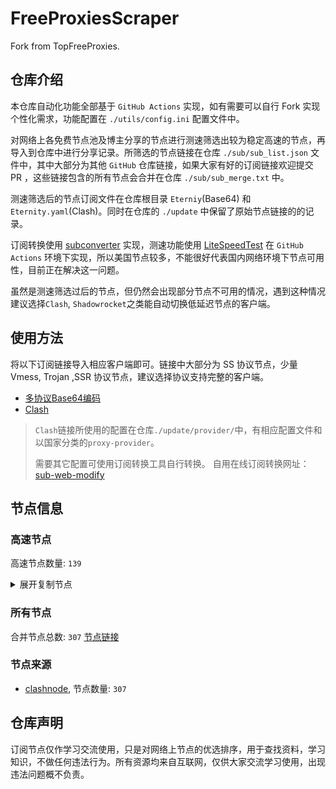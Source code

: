 # FreeProxiesScraper

Fork from TopFreeProxies.

## 仓库介绍
本仓库自动化功能全部基于 `GitHub Actions` 实现，如有需要可以自行 Fork 实现个性化需求，功能配置在 `./utils/config.ini` 配置文件中。

对网络上各免费节点池及博主分享的节点进行测速筛选出较为稳定高速的节点，再导入到仓库中进行分享记录。所筛选的节点链接在仓库 `./sub/sub_list.json` 文件中，其中大部分为其他 `GitHub` 仓库链接，如果大家有好的订阅链接欢迎提交 PR ，这些链接包含的所有节点会合并在仓库 `./sub/sub_merge.txt` 中。

测速筛选后的节点订阅文件在仓库根目录 `Eterniy`(Base64) 和 `Eternity.yaml`(Clash)。同时在仓库的 `./update` 中保留了原始节点链接的的记录。

订阅转换使用 [subconverter](https://github.com/tindy2013/subconverter) 实现，测速功能使用 [LiteSpeedTest](https://github.com/xxf098/LiteSpeedTest) 在 `GitHub Actions` 环境下实现，所以美国节点较多，不能很好代表国内网络环境下节点可用性，目前正在解决这一问题。

虽然是测速筛选过后的节点，但仍然会出现部分节点不可用的情况，遇到这种情况建议选择`Clash`, `Shadowrocket`之类能自动切换低延迟节点的客户端。

## 使用方法
将以下订阅链接导入相应客户端即可。链接中大部分为 SS 协议节点，少量 Vmess, Trojan ,SSR 协议节点，建议选择协议支持完整的客户端。

- [多协议Base64编码](https://raw.githubusercontent.com/caijh/FreeProxiesScraper/master/Eternity)
- [Clash](https://raw.githubusercontent.com/caijh/FreeProxiesScraper/master/Eternity.yaml)

>`Clash`链接所使用的配置在仓库`./update/provider/`中，有相应配置文件和以国家分类的`proxy-provider`。
>
>需要其它配置可使用订阅转换工具自行转换。
>自用在线订阅转换网址：[sub-web-modify](https://sub.v1.mk/)

## 节点信息
### 高速节点
高速节点数量: `139`
<details>
  <summary>展开复制节点</summary>

    vmess://eyJ2IjoiMiIsInBzIjoiMDQtMTAwLVJFTEFZIiwiYWRkIjoiczUuZGItbGluazAyLnRvcCIsInBvcnQiOiI4ODgwIiwidHlwZSI6Im5vbmUiLCJpZCI6ImY0MzJjODg1LWViNzgtMzFkYy05OTJjLWFjNWY4ZDE4NGI4MiIsImFpZCI6IjAiLCJuZXQiOiJ3cyIsInBhdGgiOiIvZGFiYWkuaW4xMDQuMjAuMjE5LjQ1IiwiaG9zdCI6InM1LmRiLWxpbmswMi50b3AiLCJ0bHMiOiIifQ==
    vmess://eyJ2IjoiMiIsInBzIjoiMDQtMTAxLVJFTEFZIiwiYWRkIjoiczEuZGItbGluazAyLnRvcCIsInBvcnQiOiIyMDg2IiwidHlwZSI6Im5vbmUiLCJpZCI6ImY0MzJjODg1LWViNzgtMzFkYy05OTJjLWFjNWY4ZDE4NGI4MiIsImFpZCI6IjAiLCJuZXQiOiJ3cyIsInBhdGgiOiIvZGFiYWkuaW4xNzIuNjQuMzUuODgiLCJob3N0IjoiczEuZGItbGluazAyLnRvcCIsInRscyI6IiJ9
    vmess://eyJ2IjoiMiIsInBzIjoiMDQtMTAyLVJFTEFZIiwiYWRkIjoiczMuY24tZGIudG9wIiwicG9ydCI6IjIwNTIiLCJ0eXBlIjoibm9uZSIsImlkIjoiZjQzMmM4ODUtZWI3OC0zMWRjLTk5MmMtYWM1ZjhkMTg0YjgyIiwiYWlkIjoiMCIsIm5ldCI6IndzIiwicGF0aCI6Ii9kYWJhaS5pbjE3Mi42Ny41OS40OSIsImhvc3QiOiJzMy5jbi1kYi50b3AiLCJ0bHMiOiIifQ==
    vmess://eyJ2IjoiMiIsInBzIjoiMDQtMTAzLVJFTEFZIiwiYWRkIjoiczQuZGItbGluazAyLnRvcCIsInBvcnQiOiIyMDg2IiwidHlwZSI6Im5vbmUiLCJpZCI6ImY0MzJjODg1LWViNzgtMzFkYy05OTJjLWFjNWY4ZDE4NGI4MiIsImFpZCI6IjAiLCJuZXQiOiJ3cyIsInBhdGgiOiIvZGFiYWkuaW4xNzIuNjQuOS4yMjkiLCJob3N0IjoiczQuZGItbGluazAyLnRvcCIsInRscyI6IiJ9
    vmess://eyJ2IjoiMiIsInBzIjoiMDQtMTA0LVJFTEFZIiwiYWRkIjoiczIuY24tZGIudG9wIiwicG9ydCI6IjIwODYiLCJ0eXBlIjoibm9uZSIsImlkIjoiZjQzMmM4ODUtZWI3OC0zMWRjLTk5MmMtYWM1ZjhkMTg0YjgyIiwiYWlkIjoiMCIsIm5ldCI6IndzIiwicGF0aCI6Ii9kYWJhaS5pbjEwNC4xNy4yMDIuNTAiLCJob3N0IjoiczIuY24tZGIudG9wIiwidGxzIjoiIn0=
    vmess://eyJ2IjoiMiIsInBzIjoiMDQtMTA1LVJFTEFZIiwiYWRkIjoiczMuZGItbGluazAxLnRvcCIsInBvcnQiOiIyMDgyIiwidHlwZSI6Im5vbmUiLCJpZCI6ImY0MzJjODg1LWViNzgtMzFkYy05OTJjLWFjNWY4ZDE4NGI4MiIsImFpZCI6IjAiLCJuZXQiOiJ3cyIsInBhdGgiOiIvZGFiYWkuaW4xNzIuNjQuNDcuNzciLCJob3N0IjoiczMuZGItbGluazAxLnRvcCIsInRscyI6IiJ9
    vmess://eyJ2IjoiMiIsInBzIjoiMDQtMTA2LUNOIiwiYWRkIjoiMTIubWFtYW1hamQuc2l0ZSIsInBvcnQiOiIyMzYxMiIsInR5cGUiOiJub25lIiwiaWQiOiJhODY2M2Y3My0xOGUyLTNjMzItOGE2NS1hYjlkMjE5MmU4N2EiLCJhaWQiOiIyIiwibmV0Ijoid3MiLCJwYXRoIjoiLyIsImhvc3QiOiIxMi5tYW1hbWFqZC5zaXRlIiwidGxzIjoiIn0=
    vmess://eyJ2IjoiMiIsInBzIjoiMDQtMTA3LUNOIiwiYWRkIjoiMTcubWFtYW1hamQuc2l0ZSIsInBvcnQiOiIyMzYxNyIsInR5cGUiOiJub25lIiwiaWQiOiJhODY2M2Y3My0xOGUyLTNjMzItOGE2NS1hYjlkMjE5MmU4N2EiLCJhaWQiOiIyIiwibmV0Ijoid3MiLCJwYXRoIjoiLyIsImhvc3QiOiIxNy5tYW1hbWFqZC5zaXRlIiwidGxzIjoiIn0=
    vmess://eyJ2IjoiMiIsInBzIjoiMDQtMTA4LUNOIiwiYWRkIjoiMTEubWFtYW1hamQuc2l0ZSIsInBvcnQiOiIyMzYxMSIsInR5cGUiOiJub25lIiwiaWQiOiJhODY2M2Y3My0xOGUyLTNjMzItOGE2NS1hYjlkMjE5MmU4N2EiLCJhaWQiOiIyIiwibmV0Ijoid3MiLCJwYXRoIjoiLyIsImhvc3QiOiIxMS5tYW1hbWFqZC5zaXRlIiwidGxzIjoiIn0=
    vmess://eyJ2IjoiMiIsInBzIjoiMDQtMTA5LUNOIiwiYWRkIjoiMTkubWFtYW1hamQuc2l0ZSIsInBvcnQiOiIyMzYxOSIsInR5cGUiOiJub25lIiwiaWQiOiJhODY2M2Y3My0xOGUyLTNjMzItOGE2NS1hYjlkMjE5MmU4N2EiLCJhaWQiOiIyIiwibmV0Ijoid3MiLCJwYXRoIjoiLyIsImhvc3QiOiIxOS5tYW1hbWFqZC5zaXRlIiwidGxzIjoiIn0=
    vmess://eyJ2IjoiMiIsInBzIjoiMDQtMTEwLUNOIiwiYWRkIjoiMTYubWFtYW1hamQuc2l0ZSIsInBvcnQiOiIyMzYxNiIsInR5cGUiOiJub25lIiwiaWQiOiJhODY2M2Y3My0xOGUyLTNjMzItOGE2NS1hYjlkMjE5MmU4N2EiLCJhaWQiOiIyIiwibmV0Ijoid3MiLCJwYXRoIjoiLyIsImhvc3QiOiIxNi5tYW1hbWFqZC5zaXRlIiwidGxzIjoiIn0=
    vmess://eyJ2IjoiMiIsInBzIjoiMDQtMTExLUNOIiwiYWRkIjoiMTgubWFtYW1hamQuc2l0ZSIsInBvcnQiOiIyMzYxOCIsInR5cGUiOiJub25lIiwiaWQiOiJhODY2M2Y3My0xOGUyLTNjMzItOGE2NS1hYjlkMjE5MmU4N2EiLCJhaWQiOiIyIiwibmV0Ijoid3MiLCJwYXRoIjoiLyIsImhvc3QiOiIxOC5tYW1hbWFqZC5zaXRlIiwidGxzIjoiIn0=
    vmess://eyJ2IjoiMiIsInBzIjoiMDQtMTEyLUNOIiwiYWRkIjoiMTUubWFtYW1hamQuc2l0ZSIsInBvcnQiOiIyMzYxNSIsInR5cGUiOiJub25lIiwiaWQiOiJhODY2M2Y3My0xOGUyLTNjMzItOGE2NS1hYjlkMjE5MmU4N2EiLCJhaWQiOiIyIiwibmV0Ijoid3MiLCJwYXRoIjoiLyIsImhvc3QiOiIxNS5tYW1hbWFqZC5zaXRlIiwidGxzIjoiIn0=
    vmess://eyJ2IjoiMiIsInBzIjoiMDQtMTEzLUNOIiwiYWRkIjoiNS5tYW1hbWFqZC5zaXRlIiwicG9ydCI6IjIzNjA1IiwidHlwZSI6Im5vbmUiLCJpZCI6ImE4NjYzZjczLTE4ZTItM2MzMi04YTY1LWFiOWQyMTkyZTg3YSIsImFpZCI6IjIiLCJuZXQiOiJ3cyIsInBhdGgiOiIvIiwiaG9zdCI6IjUubWFtYW1hamQuc2l0ZSIsInRscyI6IiJ9
    vmess://eyJ2IjoiMiIsInBzIjoiMDQtMTE0LUNOIiwiYWRkIjoiMTMubWFtYW1hamQuc2l0ZSIsInBvcnQiOiIyMzYxMyIsInR5cGUiOiJub25lIiwiaWQiOiJhODY2M2Y3My0xOGUyLTNjMzItOGE2NS1hYjlkMjE5MmU4N2EiLCJhaWQiOiIyIiwibmV0Ijoid3MiLCJwYXRoIjoiLyIsImhvc3QiOiIxMy5tYW1hbWFqZC5zaXRlIiwidGxzIjoiIn0=
    vmess://eyJ2IjoiMiIsInBzIjoiMDQtMTE1LUNOIiwiYWRkIjoiMTQubWFtYW1hamQuc2l0ZSIsInBvcnQiOiIyMzYxNCIsInR5cGUiOiJub25lIiwiaWQiOiJhODY2M2Y3My0xOGUyLTNjMzItOGE2NS1hYjlkMjE5MmU4N2EiLCJhaWQiOiIyIiwibmV0Ijoid3MiLCJwYXRoIjoiLyIsImhvc3QiOiIxNC5tYW1hbWFqZC5zaXRlIiwidGxzIjoiIn0=
    trojan://006e9fb1-5860-36e9-b552-a664fff36876@gz0slb.aliyuncdn.smp-paymentservices-apple.com:56323?allowInsecure=1&sni=steampipe-partner.akamaized.net#04-116-CN
    trojan://006e9fb1-5860-36e9-b552-a664fff36876@gz0slb.aliyuncdn.smp-paymentservices-apple.com:56432?allowInsecure=1&sni=steampipe.akamaized.net#04-117-CN
    trojan://006e9fb1-5860-36e9-b552-a664fff36876@push04.endpoint.smp-paymentservices-apple.com:23452?allowInsecure=1&sni=edge.steam-dns.top.comcast.net#04-118-CN
    trojan://006e9fb1-5860-36e9-b552-a664fff36876@push04.endpoint.smp-paymentservices-apple.com:23453?allowInsecure=1&sni=upos-hz-mirrorakam.akamaized.net#04-119-CN
    vmess://eyJ2IjoiMiIsInBzIjoiMDQtMTIwLUpQIiwiYWRkIjoianAtMS5hbmV3c3RhcnQuY3lvdSIsInBvcnQiOiI1MDYxIiwidHlwZSI6Im5vbmUiLCJpZCI6IjVhOTI4YWJlLTIwNGYtMzZjYy05Njc3LWM4MzY2MTkzOTNlMyIsImFpZCI6IjAiLCJuZXQiOiJ3cyIsInBhdGgiOiIvIiwiaG9zdCI6ImpwLTEuYW5ld3N0YXJ0LmN5b3UiLCJ0bHMiOiJ0bHMifQ==
    vmess://eyJ2IjoiMiIsInBzIjoiMDQtMTIxLU5PV0hFUkUiLCJhZGQiOiJqcDYtMS5hbmV3c3RhcnQuY3lvdSIsInBvcnQiOiI1MDYxIiwidHlwZSI6Im5vbmUiLCJpZCI6IjVhOTI4YWJlLTIwNGYtMzZjYy05Njc3LWM4MzY2MTkzOTNlMyIsImFpZCI6IjAiLCJuZXQiOiJ3cyIsInBhdGgiOiIvIiwiaG9zdCI6ImpwNi0xLmFuZXdzdGFydC5jeW91IiwidGxzIjoidGxzIn0=
    vmess://eyJ2IjoiMiIsInBzIjoiMDQtMTIzLU5PV0hFUkUiLCJhZGQiOiJ1czYtMS5hbmV3c3RhcnQuY3lvdSIsInBvcnQiOiI1MDYxIiwidHlwZSI6Im5vbmUiLCJpZCI6IjVhOTI4YWJlLTIwNGYtMzZjYy05Njc3LWM4MzY2MTkzOTNlMyIsImFpZCI6IjAiLCJuZXQiOiJ3cyIsInBhdGgiOiIvIiwiaG9zdCI6InVzNi0xLmFuZXdzdGFydC5jeW91IiwidGxzIjoidGxzIn0=
    vmess://eyJ2IjoiMiIsInBzIjoiMDUtMTU1LVRXIiwiYWRkIjoiaHl0dHR0ZXNndnZ4YjEuamtoa2dqLnh5eiIsInBvcnQiOiI4MCIsInR5cGUiOiJub25lIiwiaWQiOiIxNmYwMDBkNy03ODA1LTQ1OWQtOTEzMC0yMDBkMDAxODBiN2MiLCJhaWQiOiIwIiwibmV0Ijoid3MiLCJwYXRoIjoiL21hcmtldC9qcDE/ZWQ9NTEyIiwiaG9zdCI6Imh5dHR0dGVzZ3Z2eGIxLmpraGtnai54eXoiLCJ0bHMiOiIifQ==
    trojan://Aimer@duke.ns.cloudflare.com:443?allowInsecure=1&sni=epml.ambercc.filegear-sg.me&ws=1&wspath=%2525252F%2525253Fed%2525253D2560#05-164-RELAY
    vmess://eyJ2IjoiMiIsInBzIjoiMDUtMTY5LUlSIiwiYWRkIjoic240MzMubmlrYXRlbC5zdG9yZSIsInBvcnQiOiI0NDMiLCJ0eXBlIjoibm9uZSIsImlkIjoiODVlNGYyODAtYzE2OC00MGFhLThmMWMtYzUzN2FkM2U5OTVhIiwiYWlkIjoiMCIsIm5ldCI6IndzIiwicGF0aCI6Ii8iLCJob3N0Ijoic240MzMubmlrYXRlbC5zdG9yZSIsInRscyI6InRscyJ9
    trojan://Aimer@pranab.ns.cloudflare.com:443?allowInsecure=1&sni=epml.ambercc.filegear-sg.me&ws=1&wspath=%2525252F#05-170-RELAY
    trojan://Aimer@kip.ns.cloudflare.com:443?allowInsecure=1&sni=epmk.ambercc.filegear-sg.me&ws=1&wspath=%2525252F%2525253Fed%2525253D2560#05-175-RELAY
    ss://Y2hhY2hhMjAtaWV0Zi1wb2x5MTMwNToxUld3WGh3ZkFCNWdBRW96VTRHMlBn@45.158.171.143:8080#05-178-FR
    ss://Y2hhY2hhMjAtaWV0Zi1wb2x5MTMwNToxUld3WGh3ZkFCNWdBRW96VTRHMlBn@45.158.171.145:8080#05-179-FR
    ss://Y2hhY2hhMjAtaWV0Zi1wb2x5MTMwNTo0YTJyZml4b3BoZGpmZmE4S1ZBNEFh@45.158.171.150:8080#05-180-FR
    ss://Y2hhY2hhMjAtaWV0Zi1wb2x5MTMwNTpjdklJODVUclc2bjBPR3lmcEhWUzF1@45.87.175.190:8080#05-181-LT
    ss://Y2hhY2hhMjAtaWV0Zi1wb2x5MTMwNTpRQ1hEeHVEbFRUTUQ3anRnSFVqSW9q@45.87.175.170:8080#05-182-LT
    trojan://ea800f9e-ca6c-11ef-8e74-f23c913c8d2b@169eb4d7-syzj40-szgx2m-1t5n1.cu2.plebai.net:15229?allowInsecure=1&sni=169eb4d7-syzj40-szgx2m-1t5n1.cu2.plebai.net#05-200-CN
    vmess://eyJ2IjoiMiIsInBzIjoiMDUtMjAxLVJFTEFZIiwiYWRkIjoiMTA0LjE4LjExOC4xOTUiLCJwb3J0IjoiODQ0MyIsInR5cGUiOiJub25lIiwiaWQiOiIzYmIzYzczMC1lMTA3LTQ5YzUtYTBiMi1iNTc2ZDFiMjZhNWUiLCJhaWQiOiIwIiwibmV0Ijoid3MiLCJwYXRoIjoiLyIsImhvc3QiOiIiLCJ0bHMiOiJ0bHMifQ==
    vmess://eyJ2IjoiMiIsInBzIjoiMDUtMjA0LVJFTEFZIiwiYWRkIjoidXMyLjk5ODk5OC5iZXN0IiwicG9ydCI6IjQ0MyIsInR5cGUiOiJub25lIiwiaWQiOiJiM2Q5OWQxMy02MWUxLTQxMjAtOTRhMS1jMDY2ZWZiOTc1YmMiLCJhaWQiOiIwIiwibmV0Ijoid3MiLCJwYXRoIjoiL3NkZmdpdXlvZWRzaGl1ZmUiLCJob3N0IjoidXMyLjk5ODk5OC5iZXN0IiwidGxzIjoidGxzIn0=
    vmess://eyJ2IjoiMiIsInBzIjoiMDUtMjA1LVJFTEFZIiwiYWRkIjoidXMxNi0xLjk5ODk5OC5iZXN0IiwicG9ydCI6IjQ0MyIsInR5cGUiOiJub25lIiwiaWQiOiJiM2Q5OWQxMy02MWUxLTQxMjAtOTRhMS1jMDY2ZWZiOTc1YmMiLCJhaWQiOiIwIiwibmV0Ijoid3MiLCJwYXRoIjoiL2Flc3Jpb3VneTk4MDN3NDV5dDkzdzg0IiwiaG9zdCI6InVzMTYtMS45OTg5OTguYmVzdCIsInRscyI6InRscyJ9
    trojan://trojan@109.234.211.66:8443?allowInsecure=1&sni=store.timimi.dpdns.org&ws=1&wspath=%2525252F#09-249-RELAY
    trojan://trojan@45.192.222.112:8443?allowInsecure=1&sni=store.timimi.dpdns.org&ws=1&wspath=%2525252F%2525253Fed%2525253D2560#14-518-RELAY
    ss://YWVzLTI1Ni1jZmI6ZjhmN2FDemNQS2JzRjhwMw@185.153.197.5:989#14-520-MD
    trojan://ttfang@139.180.154.158:443?allowInsecure=1&sni=ttfang.fange.me&ws=1&wspath=%2525252F#14-524-SG
    trojan://ttfang@138.2.64.229:443?allowInsecure=1&sni=ttfang.fange.me&ws=1&wspath=%2525252F#14-526-SG
    trojan://Aimer@154.31.113.72:443?allowInsecure=1&sni=ngepz.ambercc.filegear-sg.me#23-531-JP
    trojan://7cf2d310-489f-11f0-8746-1239d0255272@15.204.234.166:443?allowInsecure=1&sni=usa.test3.net#23-534-US
    ss://YWVzLTI1Ni1nY206YW10YiUyNTJCQ20zRGVmSi96ZEx0YXZ5Qjk3SFhGRGxpLzZpOHJRVWt0UlpkRXMlMjUzRA@81.168.119.15:1443#23-541-GB
    ss://Y2hhY2hhMjAtaWV0Zi1wb2x5MTMwNTozNjBlMjFkMjE5NzdkYzEx@103.111.114.29:57456#23-546-IN
    trojan://telegram-id-privatevpns@63.177.35.173:22222?allowInsecure=1&sni=trojan.burgerip.co.uk#23-553-DE
    ss://Y2hhY2hhMjAtaWV0Zi1wb2x5MTMwNTp1MTdUM0J2cFlhYWl1VzJj@series-a2-mec.samanehha.co:443#23-554-GB
    trojan://Aimer@221.165.64.92:50000?allowInsecure=1&sni=ngepz.ambercc.filegear-sg.me#23-563-KR
    vmess://eyJ2IjoiMiIsInBzIjoiMjMtNTY2LVNHIiwiYWRkIjoiNjIuMTQ2LjIzMy4xMTUiLCJwb3J0IjoiMzgzMjQiLCJ0eXBlIjoibm9uZSIsImlkIjoiZjg2M2VmOTktNWVmMC00MzIxLWFhYWMtYTQ3NmE1ZThjM2ZiIiwiYWlkIjoiMCIsIm5ldCI6InRjcCIsInBhdGgiOiIvIiwiaG9zdCI6Im5nZXB6LmFtYmVyY2MuZmlsZWdlYXItc2cubWUiLCJ0bHMiOiIifQ==
    ss://Y2hhY2hhMjAtaWV0Zi1wb2x5MTMwNTpCb2cwRUxtTU05RFN4RGRR@series-a2-me.varzesh360.co:443#23-568-GB
    ss://Y2hhY2hhMjAtaWV0Zi1wb2x5MTMwNTpCb2cwRUxtTU05RFN4RGRR@series-a2-me.samanehha.co:443#23-571-GB
    trojan://telegram-id-directvpn@18.199.109.12:22223?allowInsecure=1&sni=trojan.burgerip.co.uk#23-579-DE
    trojan://telegram-id-privatevpns@18.199.109.12:22222?allowInsecure=1&sni=trojan.burgerip.co.uk#23-581-DE
    trojan://telegram-id-v2rayvpnchannel@18.199.109.12:22223?allowInsecure=1&sni=trojan.burgerip.co.uk#23-584-DE
    ss://Y2hhY2hhMjAtaWV0Zi1wb2x5MTMwNTo2OU1VaWk3VkR3TXFoN0h6@admin.c4.webramz.co:443#23-586-GB
    trojan://3774827088566296576@natural-aphid.insect388.motorcycles:443?allowInsecure=1&sni=natural-aphid.insect388.motorcycles#23-592-DE
    trojan://Aimer@192.200.160.169:2096?allowInsecure=1&sni=epmk.ambercc.filegear-sg.me&ws=1&wspath=%2525252F%2525253Fed%2525253D2560#24-603-US
    vmess://eyJ2IjoiMiIsInBzIjoiMjQtNjA1LVJFTEFZIiwiYWRkIjoieDEwLjg1OTg4NS54WXoiLCJwb3J0IjoiNDQzIiwidHlwZSI6Im5vbmUiLCJpZCI6ImRhMTI4MjQ2LTMzYjAtNGM4OC1hNDRlLWQ5MWU5ZTBhMWUwNSIsImFpZCI6IjAiLCJuZXQiOiJ3cyIsInBhdGgiOiIvMEZoVWtxUVVkeE9oTUI5SnNnVGF6d3o5IiwiaG9zdCI6IngxMC44NTk4ODUueFl6IiwidGxzIjoidGxzIn0=
    trojan://ee1b9e94-9b95-11ef-8967-f23c91cfbbc9@0a59c814-sytz40-sz052u-amya.cm5.cnkuaishou.com:14234?allowInsecure=1&sni=0a59c814-sytz40-sz052u-amya.cm5.cnkuaishou.com#24-606-CN
    trojan://fc5ba91a-acd7-11ef-97e0-f23c9164ca5d@84118cf6-sytz40-t917sa-12ach.cm5.cnkuaishou.com:14234?allowInsecure=1&sni=84118cf6-sytz40-t917sa-12ach.cm5.cnkuaishou.com#24-607-CN
    trojan://9d80dd14-ac44-11ee-a116-f23c9164ca5d@04000a76-sytz40-tb74a6-1q9g2.cm5.cnkuaishou.com:27235?allowInsecure=1#24-608-CN
    trojan://2c605663-b89a-5734-a9d6-97d4743d72cf@dozo01.flztjc.top:8313?allowInsecure=1&sni=hk-13-568.flztjc.net#24-609-CN
    trojan://03573f46-e944-11eb-a8bf-f23c91cfbbc9@864a90fc-sytz40-tee612-2r82.cm5.cnkuaishou.com:27235?allowInsecure=1#24-611-CN
    trojan://80f73b42-8264-11ef-8dc4-f23c91cfbbc9@7a89c69d-sytz40-tbvl5i-1mebs.cm5.cnkuaishou.com:27235?allowInsecure=1#24-613-CN
    trojan://6857f1bc-f27b-11ea-87ad-f23c913c8d2b@ef9fae4e-sytz40-tgzvop-hns7.cm5.cnkuaishou.com:27233?allowInsecure=1&sni=ef9fae4e-sytz40-tgzvop-hns7.cm5.cnkuaishou.com#24-614-CN
    trojan://e3217bc2-061f-11f0-90e2-f23c913c8d2b@fc11e598-sytz40-sz57e5-1tk5u.cm5.cnkuaishou.com:27233?allowInsecure=1&sni=fc11e598-sytz40-sz57e5-1tk5u.cm5.cnkuaishou.com#24-615-CN
    trojan://Aimer@45.80.209.25:81?allowInsecure=1&sni=epmk.ambercc.filegear-sg.me&ws=1&wspath=%2525252F%2525253Fed%2525253D2560#24-616-LU
    vmess://eyJ2IjoiMiIsInBzIjoiMjQtNjE4LUNOIiwiYWRkIjoiMTExLjI2LjEwOS43OSIsInBvcnQiOiIzMDgwNyIsInR5cGUiOiJub25lIiwiaWQiOiJjYmIzZjg3Ny1kMWZiLTM0NGMtODdhOS1kMTUzYmZmZDU0ODQiLCJhaWQiOiIyIiwibmV0Ijoid3MiLCJwYXRoIjoiL29vb28iLCJob3N0IjoiIiwidGxzIjoiIn0=
    trojan://87b31a02-172e-11ee-a11f-f23c913c8d2b@1dac7ffa-sytz40-sywkhi-1o4kv.cu2.plebai.net:15229?allowInsecure=1&sni=1dac7ffa-sytz40-sywkhi-1o4kv.cu2.plebai.net#24-620-CN
    trojan://Aimer@121.149.228.125:12315?allowInsecure=1&sni=epmk.ambercc.filegear-sg.me&ws=1&wspath=%2525252F%2525253Fed%2525253D2560#24-621-KR
    trojan://Aimer@112.162.203.5:50000?allowInsecure=1&sni=epmk.ambercc.filegear-sg.me&ws=1&wspath=%2525252F%2525253Fed%2525253D2560#24-622-KR
    trojan://6857f1bc-f27b-11ea-87ad-f23c913c8d2b@ef9fae4e-sytz40-tgzvop-hns7.cm5.cnkuaishou.com:27235?allowInsecure=1&sni=ef9fae4e-sytz40-tgzvop-hns7.cm5.cnkuaishou.com#24-623-CN
    trojan://9cc3c03e-21fd-11ee-a642-f23c91369f2d@4fe73dfc-sytz40-t80cbx-1k0yf.cm5.cnkuaishou.com:14234?allowInsecure=1&sni=4fe73dfc-sytz40-t80cbx-1k0yf.cm5.cnkuaishou.com#24-624-CN
    vmess://eyJ2IjoiMiIsInBzIjoiMjQtNjI1LUNOIiwiYWRkIjoiMTExLjI2LjEwOS43OSIsInBvcnQiOiIzMDgyOCIsInR5cGUiOiJub25lIiwiaWQiOiJjYmIzZjg3Ny1kMWZiLTM0NGMtODdhOS1kMTUzYmZmZDU0ODQiLCJhaWQiOiIyIiwibmV0Ijoid3MiLCJwYXRoIjoiL29vb28iLCJob3N0IjoiIiwidGxzIjoiIn0=
    trojan://a2313fba-74a6-11ed-a8bf-f23c91cfbbc9@452b8c75-sytz40-t8ivpf-z65w.cm5.cnkuaishou.com:14234?allowInsecure=1&sni=452b8c75-sytz40-t8ivpf-z65w.cm5.cnkuaishou.com#24-626-CN
    trojan://6ddb6a68-d5f5-ca30-3943-cf0c9876d50c@83edf522-sytz40-t4qa9y-g43g.cm5.cnkuaishou.com:27235?allowInsecure=1#24-627-CN
    trojan://affe7124-c118-11ef-b6b2-f23c9164ca5d@b41889e6-sytz40-td1w5f-1t3cz.cu2.plebai.net:15229?allowInsecure=1&sni=b41889e6-sytz40-td1w5f-1t3cz.cu2.plebai.net#24-628-CN
    trojan://fd224a6c-addc-11ed-a8bf-f23c91cfbbc9@05113786-sytz40-szxai8-1ldl3.cm5.cnkuaishou.com:14234?allowInsecure=1&sni=05113786-sytz40-szxai8-1ldl3.cm5.cnkuaishou.com#24-630-CN
    vmess://eyJ2IjoiMiIsInBzIjoiMjQtNjMxLUNOIiwiYWRkIjoiMTIwLjIzMi4xNTMuNDAiLCJwb3J0IjoiMzIyMDkiLCJ0eXBlIjoibm9uZSIsImlkIjoiNDE4MDQ4YWYtYTI5My00Yjk5LTliMGMtOThjYTM1ODBkZDI0IiwiYWlkIjoiMCIsIm5ldCI6InRjcCIsInBhdGgiOiIvIiwiaG9zdCI6IjA1MTEzNzg2LXN5dHo0MC1zenhhaTgtMWxkbDMuY201LmNua3VhaXNob3UuY29tIiwidGxzIjoiIn0=
    trojan://Aimer@121.178.51.126:50000?allowInsecure=1&sni=epml.ambercc.filegear-sg.me&ws=1&wspath=%2525252F%2525253Fed%2525253D2560#24-635-KR
    trojan://e03df6fc-97e8-11ee-be7f-f23c9164ca5d@e31fce6f-sytz40-tic0lj-1o6fm.cm5.cnkuaishou.com:27231?allowInsecure=1&sni=e31fce6f-sytz40-tic0lj-1o6fm.cm5.cnkuaishou.com#24-637-CN
    vmess://eyJ2IjoiMiIsInBzIjoiMjQtNjM4LUhLIiwiYWRkIjoiMTUwMDIua3VhaXlpbjAyLnRvcCIsInBvcnQiOiIxNTAwMiIsInR5cGUiOiJub25lIiwiaWQiOiI5ZjUxMzE2MS01NzZiLTNhYmMtOWM5OC0wNmU1MmMzYTI0YzYiLCJhaWQiOiIwIiwibmV0IjoidGNwIiwicGF0aCI6Ii8iLCJob3N0IjoiZTMxZmNlNmYtc3l0ejQwLXRpYzBsai0xbzZmbS5jbTUuY25rdWFpc2hvdS5jb20iLCJ0bHMiOiIifQ==
    trojan://2b57ec48-0da4-11ef-8f35-f23c913c8d2b@916030df-sytz40-t16ejh-1rdqg.cm5.cnkuaishou.com:27235?allowInsecure=1#24-639-CN
    vmess://eyJ2IjoiMiIsInBzIjoiMjQtNjQwLUNOIiwiYWRkIjoidjQwLmhlZHVpYW4ubGluayIsInBvcnQiOiIzMDg0MCIsInR5cGUiOiJub25lIiwiaWQiOiJjYmIzZjg3Ny1kMWZiLTM0NGMtODdhOS1kMTUzYmZmZDU0ODQiLCJhaWQiOiIwIiwibmV0Ijoid3MiLCJwYXRoIjoiL2luZGV4IiwiaG9zdCI6InY0MC5oZWR1aWFuLmxpbmsiLCJ0bHMiOiIifQ==
    vmess://eyJ2IjoiMiIsInBzIjoiMjQtNjQzLUNOIiwiYWRkIjoiMTExLjI2LjEwOS43OSIsInBvcnQiOiIzMDg0MCIsInR5cGUiOiJub25lIiwiaWQiOiJjYmIzZjg3Ny1kMWZiLTM0NGMtODdhOS1kMTUzYmZmZDU0ODQiLCJhaWQiOiIwIiwibmV0Ijoid3MiLCJwYXRoIjoiL2luZGV4IiwiaG9zdCI6IiIsInRscyI6IiJ9
    trojan://b2c6384c-f63d-11ec-b1b3-f23c91cfbbc9@c3fe9cc6-sytz40-thv9l4-1jbj0.cm5.cnkuaishou.com:27235?allowInsecure=1#24-644-CN
    trojan://2d8c38cc-fc12-11ef-94aa-f23c913c8d2b@1dde7ddd-sytz40-tbpu76-1thmd.cm5.cnkuaishou.com:27235?allowInsecure=1#24-645-CN
    trojan://bcc58e88-e147-11ec-b286-f23c91cfbbc9@83242d49-sy41s0-szh3gf-ggww.cm5.cnkuaishou.com:21233?allowInsecure=1&sni=83242d49-sy41s0-szh3gf-ggww.cm5.cnkuaishou.com#24-646-CN
    ss://Y2hhY2hhMjAtaWV0Zi1wb2x5MTMwNTo3OTA1YTMyYi0wMTJjLTQ3MTEtODllMi03M2I2NzEzZWNhNzU@pr.fastsoonlink.com:40030#24-647-PL
    vmess://eyJ2IjoiMiIsInBzIjoiMjQtNjQ4LUNOIiwiYWRkIjoiMTIwLjE5OC43MS4yMTciLCJwb3J0IjoiNDY3NTkiLCJ0eXBlIjoibm9uZSIsImlkIjoiNDE4MDQ4YWYtYTI5My00Yjk5LTliMGMtOThjYTM1ODBkZDI0IiwiYWlkIjoiNjQiLCJuZXQiOiJ0Y3AiLCJwYXRoIjoiLyIsImhvc3QiOiI4MzI0MmQ0OS1zeTQxczAtc3poM2dmLWdnd3cuY201LmNua3VhaXNob3UuY29tIiwidGxzIjoiIn0=
    vmess://eyJ2IjoiMiIsInBzIjoiMjQtNjQ5LUNOIiwiYWRkIjoiMTIwLjE5OC43MS4yMTciLCJwb3J0IjoiNTg4ODIiLCJ0eXBlIjoibm9uZSIsImlkIjoiNDE4MDQ4YWYtYTI5My00Yjk5LTliMGMtOThjYTM1ODBkZDI0IiwiYWlkIjoiNjQiLCJuZXQiOiJ0Y3AiLCJwYXRoIjoiLyIsImhvc3QiOiI4MzI0MmQ0OS1zeTQxczAtc3poM2dmLWdnd3cuY201LmNua3VhaXNob3UuY29tIiwidGxzIjoiIn0=
    vmess://eyJ2IjoiMiIsInBzIjoiMjQtNjUwLUNOIiwiYWRkIjoidjEyLmhlZHVpYW4ubGluayIsInBvcnQiOiIzMDgxMiIsInR5cGUiOiJub25lIiwiaWQiOiJjYmIzZjg3Ny1kMWZiLTM0NGMtODdhOS1kMTUzYmZmZDU0ODQiLCJhaWQiOiIyIiwibmV0Ijoid3MiLCJwYXRoIjoiL29vb28iLCJob3N0IjoidjEyLmhlZHVpYW4ubGluayIsInRscyI6IiJ9
    trojan://7699767c-44ae-11ef-80c7-f23c91cfbbc9@f32dc0f0-sx6ps0-t4yfev-1rz31.cm5.cnkuaishou.com:27231?allowInsecure=1&sni=f32dc0f0-sx6ps0-t4yfev-1rz31.cm5.cnkuaishou.com#24-651-CN
    trojan://d095ecc6-7b69-11eb-b77b-f23c913c8d2b@4edfad82-sytz40-tcmken-19les.cm5.cnkuaishou.com:27235?allowInsecure=1#24-652-CN
    vmess://eyJ2IjoiMiIsInBzIjoiMjQtNjUzLUNOIiwiYWRkIjoidjMyLmhlZHVpYW4ubGluayIsInBvcnQiOiIzMDgzMiIsInR5cGUiOiJub25lIiwiaWQiOiJjYmIzZjg3Ny1kMWZiLTM0NGMtODdhOS1kMTUzYmZmZDU0ODQiLCJhaWQiOiIyIiwibmV0Ijoid3MiLCJwYXRoIjoiL29vb28iLCJob3N0IjoidjMyLmhlZHVpYW4ubGluayIsInRscyI6IiJ9
    vmess://eyJ2IjoiMiIsInBzIjoiMjQtNjU1LVJFTEFZIiwiYWRkIjoieDkuODU5ODg1LlhZeiIsInBvcnQiOiI0NDMiLCJ0eXBlIjoibm9uZSIsImlkIjoiZGExMjgyNDYtMzNiMC00Yzg4LWE0NGUtZDkxZTllMGExZTA1IiwiYWlkIjoiMCIsIm5ldCI6IndzIiwicGF0aCI6Ii8wRmhVa3FRVWR4T2hNQjlKc2dUYXp3ejkiLCJob3N0IjoieDkuODU5ODg1LlhZeiIsInRscyI6InRscyJ9
    trojan://Aimer@135.84.74.254:2083?allowInsecure=1&sni=epmk.ambercc.filegear-sg.me&ws=1&wspath=%2525252F%2525253Fed%2525253D2560#24-656-US
    trojan://Aimer@199.34.228.178:8443?allowInsecure=1&sni=epml.ambercc.filegear-sg.me&ws=1&wspath=%2525252F%2525253Fed%2525253D2560#24-657-US
    trojan://Aimer@45.134.21.8:2053?allowInsecure=1&sni=epmk.ambercc.filegear-sg.me&ws=1&wspath=%2525252F%2525253Fed%2525253D2560#24-658-NL
    trojan://Aimer@45.67.215.217:2087?allowInsecure=1&sni=epml.ambercc.filegear-sg.me&ws=1&wspath=%2525252F%2525253Fed%2525253D2560#24-660-RU
    trojan://Aimer@167.68.4.58:443?allowInsecure=1&sni=epmk.ambercc.filegear-sg.me&ws=1&wspath=%2525252F%2525253Fed%2525253D2560#24-662-RELAY
    trojan://Aimer@188.164.159.18:443?allowInsecure=1&sni=epml.ambercc.filegear-sg.me&ws=1&wspath=%2525252F%2525253Fed%2525253D2560#24-663-RELAY
    vmess://eyJ2IjoiMiIsInBzIjoiMjQtNjY0LUNOIiwiYWRkIjoidjkuaGVkdWlhbi5saW5rIiwicG9ydCI6IjMwODA5IiwidHlwZSI6Im5vbmUiLCJpZCI6ImNiYjNmODc3LWQxZmItMzQ0Yy04N2E5LWQxNTNiZmZkNTQ4NCIsImFpZCI6IjIiLCJuZXQiOiJ3cyIsInBhdGgiOiIvb29vbyIsImhvc3QiOiJ2OS5oZWR1aWFuLmxpbmsiLCJ0bHMiOiIifQ==
    trojan://Aimer@141.11.203.191:8443?allowInsecure=1&sni=epmk.ambercc.filegear-sg.me&ws=1&wspath=%2525252F%2525253Fed%2525253D2560#24-665-RELAY
    trojan://Aimer@46.254.93.243:8443?allowInsecure=1&sni=epmk.ambercc.filegear-sg.me&ws=1&wspath=%2525252F%2525253Fed%2525253D2560#24-669-RELAY
    trojan://Aimer@5.35.68.249:2053?allowInsecure=1&sni=epml.ambercc.filegear-sg.me&ws=1&wspath=%2525252F%2525253Fed%2525253D2560#24-670-NL
    trojan://Aimer@108.165.152.14:2096?allowInsecure=1&sni=epmk.ambercc.filegear-sg.me&ws=1&wspath=%2525252F%2525253Fed%2525253D2560#24-671-RELAY
    trojan://Aimer@154.197.64.206:443?allowInsecure=1&sni=epml.ambercc.filegear-sg.me&ws=1&wspath=%2525252F%2525253Fed%2525253D2560#24-678-RELAY
    trojan://Aimer@arvind.ns.cloudflare.com:443?allowInsecure=1&sni=epml.ambercc.filegear-sg.me&ws=1&wspath=%2525252F%2525253Fed%2525253D2560#24-679-RELAY
    trojan://5cfee98c-0e3b-11ed-bd7c-f23c913c8d2b@0c280045-sxp8g0-t0hae4-1curq.cm5.cnkuaishou.com:27233?allowInsecure=1&sni=0c280045-sxp8g0-t0hae4-1curq.cm5.cnkuaishou.com#24-680-CN
    trojan://Aimer@31.43.179.27:443?allowInsecure=1&sni=epmk.ambercc.filegear-sg.me&ws=1&wspath=%2525252F%2525253Fed%2525253D2560#24-682-RELAY
    trojan://Aimer@188.164.159.185:8443?allowInsecure=1&sni=epml.ambercc.filegear-sg.me&ws=1&wspath=%2525252F%2525253Fed%2525253D2560#24-683-RELAY
    trojan://Aimer@108.165.152.55:2096?allowInsecure=1&sni=epml.ambercc.filegear-sg.me&ws=1&wspath=%2525252F%2525253Fed%2525253D2560#24-684-RELAY
    trojan://Aimer@103.116.7.220:2096?allowInsecure=1&sni=epml.ambercc.filegear-sg.me&ws=1&wspath=%2525252F%2525253Fed%2525253D2560#24-685-RELAY
    trojan://Aimer@188.164.159.234:2083?allowInsecure=1&sni=epml.ambercc.filegear-sg.me&ws=1&wspath=%2525252F%2525253Fed%2525253D2560#24-686-RELAY
    trojan://Aimer@5.182.85.255:2096?allowInsecure=1&sni=epml.ambercc.filegear-sg.me&ws=1&wspath=%2525252F%2525253Fed%2525253D2560#24-687-RELAY
    trojan://Aimer@ignacio.ns.cloudflare.com:443?allowInsecure=1&sni=epmk.ambercc.filegear-sg.me&ws=1&wspath=%2525252F%2525253Fed%2525253D2560#24-688-RELAY
    trojan://Aimer@188.164.159.214:2083?allowInsecure=1&sni=epmk.ambercc.filegear-sg.me&ws=1&wspath=%2525252F%2525253Fed%2525253D2560#24-689-RELAY
    trojan://Aimer@damien.ns.cloudflare.com:443?allowInsecure=1&sni=epmk.ambercc.filegear-sg.me&ws=1&wspath=%2525252F%2525253Fed%2525253D2560#24-690-RELAY
    trojan://Aimer@188.164.159.98:2083?allowInsecure=1&sni=epmk.ambercc.filegear-sg.me&ws=1&wspath=%2525252F%2525253Fed%2525253D2560#24-691-RELAY
    trojan://91df5a86-fcdd-11ef-94aa-f23c913c8d2b@1a95a158-sxr340-tbnk1n-ueq.cm5.cnkuaishou.com:27231?allowInsecure=1&sni=1a95a158-sxr340-tbnk1n-ueq.cm5.cnkuaishou.com#24-692-CN
    trojan://Aimer@thaddeus.ns.cloudflare.com:443?allowInsecure=1&sni=epmk.ambercc.filegear-sg.me&ws=1&wspath=%2525252F%2525253Fed%2525253D2560#24-693-RELAY
    trojan://Aimer@188.164.159.74:8443?allowInsecure=1&sni=epml.ambercc.filegear-sg.me&ws=1&wspath=%2525252F%2525253Fed%2525253D2560#24-694-RELAY
    trojan://Aimer@theo.ns.cloudflare.com:443?allowInsecure=1&sni=epml.ambercc.filegear-sg.me&ws=1&wspath=%2525252F%2525253Fed%2525253D2560#24-695-RELAY
    trojan://a698c4a6-c3c9-11ee-9693-f23c91cfbbc9@274ba953-sytz40-t09za6-1m0fq.cm5.cnkuaishou.com:27235?allowInsecure=1#24-696-CN
    trojan://Aimer@46.254.92.142:2087?allowInsecure=1&sni=epml.ambercc.filegear-sg.me&ws=1&wspath=%2525252F%2525253Fed%2525253D2560#24-697-RELAY
    trojan://Aimer@5.182.84.244:443?allowInsecure=1&sni=epml.ambercc.filegear-sg.me&ws=1&wspath=%2525252F%2525253Fed%2525253D2560#24-698-RELAY
    trojan://167db97c-ee01-11ef-b737-f23c91cfbbc9@8e3f9f42-sxaf40-tasors-1tdqt.cm5.cnkuaishou.com:27231?allowInsecure=1&sni=8e3f9f42-sxaf40-tasors-1tdqt.cm5.cnkuaishou.com#24-699-CN
    trojan://Aimer@31.43.179.60:2053?allowInsecure=1&sni=epmk.ambercc.filegear-sg.me&ws=1&wspath=%2525252F%2525253Fed%2525253D2560#24-700-RELAY
    trojan://Aimer@176.53.144.206:8443?allowInsecure=1&sni=epml.ambercc.filegear-sg.me&ws=1&wspath=%2525252F%2525253Fed%2525253D2560#24-701-RELAY
    trojan://Aimer@lynn.ns.cloudflare.com:443?allowInsecure=1&sni=epmk.ambercc.filegear-sg.me&ws=1&wspath=%2525252F%2525253Fed%2525253D2560#24-702-RELAY
    trojan://Aimer@67.226.221.12:80?allowInsecure=1&sni=epml.ambercc.filegear-sg.me&ws=1&wspath=%2525252F%2525253Fed%2525253D2560#24-704-US
    trojan://Aimer@154.219.5.44:2053?allowInsecure=1&sni=epml.ambercc.filegear-sg.me&ws=1&wspath=%2525252F%2525253Fed%2525253D2560#24-705-PE
    trojan://Aimer@103.116.7.133:2083?allowInsecure=1&sni=epmk.ambercc.filegear-sg.me&ws=1&wspath=%2525252F%2525253Fed%2525253D2560#24-706-RELAY
    trojan://Aimer@45.150.115.195:2087?allowInsecure=1&sni=epml.ambercc.filegear-sg.me&ws=1&wspath=%2525252F%2525253Fed%2525253D2560#24-707-RELAY
    trojan://225d1cca-d744-11ef-b790-f23c91cfbbc9@0a7a80dc-sytz40-szxh9w-46gc.cm5.cnkuaishou.com:27235?allowInsecure=1#24-708-CN
    trojan://8e0f8ef2-5fe3-11ec-a8bf-f23c91cfbbc9@a816f4d2-sytz40-t14dgl-duku.cm5.cnkuaishou.com:27231?allowInsecure=1&sni=a816f4d2-sytz40-t14dgl-duku.cm5.cnkuaishou.com#24-710-CN
    


</details>

### 所有节点
合并节点总数: `307`
[节点链接](https://raw.githubusercontent.com/caijh/TopFreeProxies/master/sub/sub_merge_base64.txt)

### 节点来源
- [clashnode](https://github.com/imyaoxp/clashnode), 节点数量: `307`


## 仓库声明
订阅节点仅作学习交流使用，只是对网络上节点的优选排序，用于查找资料，学习知识，不做任何违法行为。所有资源均来自互联网，仅供大家交流学习使用，出现违法问题概不负责。

